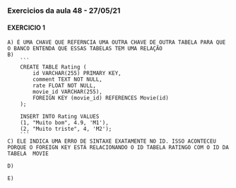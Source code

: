  ### Exercicios da aula 48 - 27/05/21

 #### EXERCICIO 1

    A) É UMA CHAVE QUE REFERNCIA UMA OUTRA CHAVE DE OUTRA TABELA PARA QUE O BANCO ENTENDA QUE ESSAS TABELAS TEM UMA RELAÇÃO
    B)
        ``` 
        CREATE TABLE Rating (
            id VARCHAR(255) PRIMARY KEY,
            comment TEXT NOT NULL,
            rate FLOAT NOT NULL,
            movie_id VARCHAR(255),
            FOREIGN KEY (movie_id) REFERENCES Movie(id)
        );

        INSERT INTO Rating VALUES
        (1, "Muito bom", 4.9, 'M1'),
        (2, "Muito triste", 4, 'M2');
        ```
    C) ELE INDICA UMA ERRO DE SINTAXE EXATAMENTE NO ID. ISSO ACONTECEU PORQUE O FOREIGN KEY ESTÁ RELACIONANDO O ID TABELA RATINGO COM O ID DA TABELA  MOVIE

    D) 

    E) 